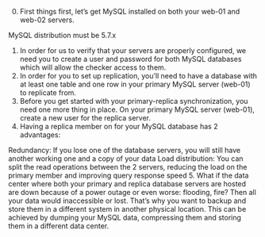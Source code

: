 0. First things first, let’s get MySQL installed on both your web-01 and web-02 servers.

MySQL distribution must be 5.7.x
1. In order for us to verify that your servers are properly configured, we need you to create a user and password for both MySQL databases which will allow the checker access to them.
2. In order for you to set up replication, you’ll need to have a database with at least one table and one row in your primary MySQL server (web-01) to replicate from.
3. Before you get started with your primary-replica synchronization, you need one more thing in place. On your primary MySQL server (web-01), create a new user for the replica server.
4. Having a replica member on for your MySQL database has 2 advantages:

Redundancy: If you lose one of the database servers, you will still have another working one and a copy of your data
Load distribution: You can split the read operations between the 2 servers, reducing the load on the primary member and improving query response speed
5. What if the data center where both your primary and replica database servers are hosted are down because of a power outage or even worse: flooding, fire? Then all your data would inaccessible or lost. That’s why you want to backup and store them in a different system in another physical location. This can be achieved by dumping your MySQL data, compressing them and storing them in a different data center.
